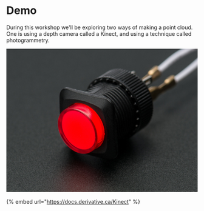 # Demo

During this workshop we'll be exploring two ways of making a point cloud. One is using a depth camera called a Kinect, and using a technique called photogrammetry.

![](../../../.gitbook/assets/image%20%2835%29.png)

{% embed url="https://docs.derivative.ca/Kinect" %}



